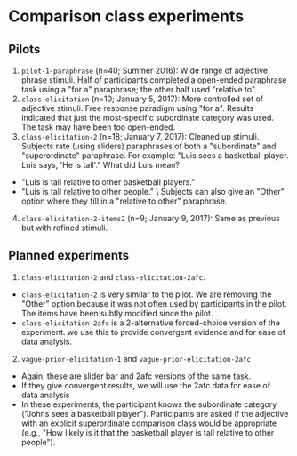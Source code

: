 # Comparison class experiments

## Pilots

1. `pilot-1-paraphrase` (n=40; Summer 2016):
Wide range of adjective phrase stimuli.
Half of participants completed a open-ended paraphrase task using a "for a" paraphrase; the other half used "relative to".
2. `class-elicitation` (n=10; January 5, 2017):
More controlled set of adjective stimuli.
Free response paradigm using "for a".
Results indicated that just the most-specific subordinate category was used.
The task may have been too open-ended.
3. `class-elicitation-2` (n=18; January 7, 2017):
Cleaned up stimuli.
Subjects rate (using sliders) paraphrases of both a "subordinate" and "superordinate" paraphrase.
For example: "Luis sees a basketball player. Luis says, 'He is tall'."
What did Luis mean?
  - "Luis is tall relative to other basketball players."
  - "Luis is tall relative to other people." \\
Subjects can also give an "Other" option where they fill in a "relative to other" paraphrase.
4. `class-elicitation-2-items2` (n=9; January 9, 2017):
Same as previous but with refined stimuli.

## Planned experiments

1. `class-elicitation-2` and `class-elicitation-2afc`.
  - `class-elicitation-2` is very similar to the pilot. We are removing the "Other" option because it was not often used by participants in the pilot. The items have been subtly modified since the pilot.
  - `class-elicitation-2afc` is a 2-alternative forced-choice version of the experiment. we use this to provide convergent evidence and for ease of data analysis.

2. `vague-prior-elicitation-1` and `vague-prior-elicitation-2afc`
  - Again, these are slider bar and 2afc versions of the same task.
  - If they give convergent results, we will use the 2afc data for ease of data analysis
  - In these experiments, the participant knows the subordinate category ("Johns sees a basketball player"). Participants are asked if the adjective with an explicit superordinate comparison class would be appropriate (e.g., "How likely is it that the basketball player is tall relative to other people").
